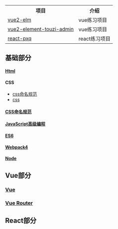 
<table>
  <tr>
    <th>项目</th>
    <th>介绍</th>
  </tr>
  <tr>
    <td><a href="https://github.com/bailicangdu/vue2-elm">vue2-elm</a></td>
    <td>vue练习项目</td>
  </tr>
  <tr>
    <td><a href="https://github.com/wdlhao/vue2-element-touzi-admin?utm_source=gold_browser_extension">vue2-element-touzi-admin</a></td>
    <td>vue练习项目</td>
  </tr>
  <tr>
    <td><a href="https://github.com/bailicangdu/react-pxq">react-pxq</a></td>
    <td>react练习项目</td>
  </tr>
</table>



## 基础部分

  #### [Html](https://github.com/chen-eugene/Web-Interview/blob/master/package/html/Html.md)
  
  #### CSS
   * [css命名规范](https://github.com/chen-eugene/Web-Interview/blob/master/package/css/css%E5%91%BD%E5%90%8D%E8%A7%84%E8%8C%83.md)
   * [css](https://github.com/chen-eugene/Web-Interview/blob/master/package/css/css.md)
  
  #### [CSS命名规范](https://github.com/chen-eugene/Web-Interview/blob/master/%E5%9F%BA%E7%A1%80/css%E5%91%BD%E5%90%8D%E8%A7%84%E8%8C%83.md)
  
  #### [JavaScript高级编程](https://github.com/chen-eugene/Web-Interview/blob/master/%E5%9F%BA%E7%A1%80/JavaScript.md)
  
  #### [ES6](https://github.com/chen-eugene/Web-Interview/blob/master/%E5%9F%BA%E7%A1%80/es6.md)
    
  #### [Webpack4](https://github.com/chen-eugene/Web-Interview/blob/master/%E5%9F%BA%E7%A1%80/Webpack4.md)
  
  #### [Node](https://github.com/chen-eugene/Web-Interview/blob/master/%E5%9F%BA%E7%A1%80/Node.md)
 
## Vue部分
  
  ### [Vue](https://github.com/chen-eugene/Web-Interview/blob/master/%E5%9F%BA%E7%A1%80/vue.md)
  
  ### [Vue Router](https://github.com/chen-eugene/Web-Interview/blob/master/%E5%9F%BA%E7%A1%80/Vue-Router.md)

## React部分
  
  
  
  
  
